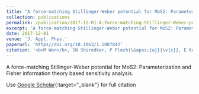 ```yaml
---
title: "A force-matching Stillinger-Weber potential for MoS2: Parameterization and Fisher information theory based sensitivity analysis"
collection: publications
permalink: /publication/2017-12-01-A-force-matching-Stillinger-Weber-potential-for-MoS2-Parameterization-and-Fisher-information-theory-based-sensitivity-analysis
excerpt: 'A force-matching Stillinger-Weber potential for MoS2: Parameterization and Fisher information theory based sensitivity analysis.'
date: 2017-12-01
venue: 'J. Appl. Phys.'
paperurl: 'https//doi.org/10.1063/1.5007842'
citation: '<b>M Wen</b>, SN Shirodkar, P Plech{\&apos;{a}}{\v{c}}, E Kaxiras, RS Elliott, EB Tadmor, &quot;A force-matching Stillinger-Weber potential for MoS2: Parameterization and Fisher information theory based sensitivity analysis.&quot; <i>J. Appl. Phys.</i>, 122, 244301, (2017).'
---
```

A force-matching Stillinger-Weber potential for MoS2: Parameterization and Fisher information theory based sensitivity analysis.

Use [Google Scholar](https://scholar.google.com/scholar?q=A+force+matching+Stillinger+Weber+potential+for+MoS2:+Parameterization+and+Fisher+information+theory+based+sensitivity+analysis){:target="_blank"} for full citation